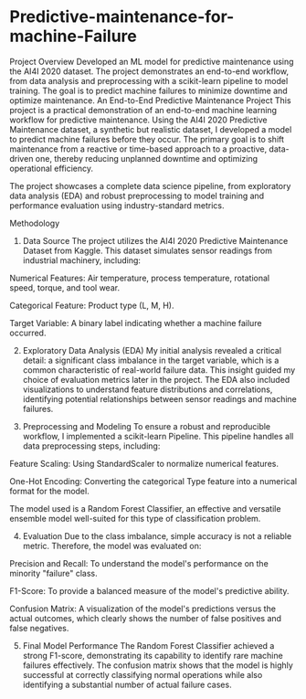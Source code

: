 # Predictive-maintenance-for-machine-Failure

Project Overview
Developed an ML model for predictive maintenance using the AI4I 2020 dataset. The project demonstrates an end-to-end workflow, from data analysis and preprocessing with a scikit-learn pipeline to model training. The goal is to predict machine failures to minimize downtime and optimize maintenance.
An End-to-End Predictive Maintenance Project
This project is a practical demonstration of an end-to-end machine learning workflow for predictive maintenance. Using the AI4I 2020 Predictive Maintenance dataset, a synthetic but realistic dataset, I developed a model to predict machine failures before they occur. The primary goal is to shift maintenance from a reactive or time-based approach to a proactive, data-driven one, thereby reducing unplanned downtime and optimizing operational efficiency.

The project showcases a complete data science pipeline, from exploratory data analysis (EDA) and robust preprocessing to model training and performance evaluation using industry-standard metrics.

Methodology
1. Data Source
The project utilizes the AI4I 2020 Predictive Maintenance Dataset from Kaggle. This dataset simulates sensor readings from industrial machinery, including:

Numerical Features: Air temperature, process temperature, rotational speed, torque, and tool wear.

Categorical Feature: Product type (L, M, H).

Target Variable: A binary label indicating whether a machine failure occurred.

2. Exploratory Data Analysis (EDA)
My initial analysis revealed a critical detail: a significant class imbalance in the target variable, which is a common characteristic of real-world failure data. This insight guided my choice of evaluation metrics later in the project. The EDA also included visualizations to understand feature distributions and correlations, identifying potential relationships between sensor readings and machine failures.

3. Preprocessing and Modeling
To ensure a robust and reproducible workflow, I implemented a scikit-learn Pipeline. This pipeline handles all data preprocessing steps, including:

Feature Scaling: Using StandardScaler to normalize numerical features.

One-Hot Encoding: Converting the categorical Type feature into a numerical format for the model.

The model used is a Random Forest Classifier, an effective and versatile ensemble model well-suited for this type of classification problem.

4. Evaluation
Due to the class imbalance, simple accuracy is not a reliable metric. Therefore, the model was evaluated on:

Precision and Recall: To understand the model's performance on the minority "failure" class.

F1-Score: To provide a balanced measure of the model's predictive ability.

Confusion Matrix: A visualization of the model's predictions versus the actual outcomes, which clearly shows the number of false positives and false negatives.

5. Final Model Performance
The Random Forest Classifier achieved a strong F1-score, demonstrating its capability to identify rare machine failures effectively. The confusion matrix shows that the model is highly successful at correctly classifying normal operations while also identifying a substantial number of actual failure cases.
